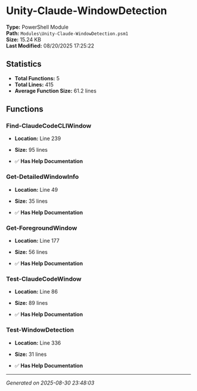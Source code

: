 # Unity-Claude-WindowDetection

**Type:** PowerShell Module  
**Path:** `Modules\Unity-Claude-WindowDetection.psm1`  
**Size:** 15.24 KB  
**Last Modified:** 08/20/2025 17:25:22  

## Statistics

- **Total Functions:** 5
- **Total Lines:** 415
- **Average Function Size:** 61.2 lines

## Functions


### Find-ClaudeCodeCLIWindow

- **Location:** Line 239
- **Size:** 95 lines

- ✅ **Has Help Documentation** 
### Get-DetailedWindowInfo

- **Location:** Line 49
- **Size:** 35 lines

- ✅ **Has Help Documentation** 
### Get-ForegroundWindow

- **Location:** Line 177
- **Size:** 56 lines

- ✅ **Has Help Documentation** 
### Test-ClaudeCodeWindow

- **Location:** Line 86
- **Size:** 89 lines

- ✅ **Has Help Documentation** 
### Test-WindowDetection

- **Location:** Line 336
- **Size:** 31 lines

- ✅ **Has Help Documentation**

---
*Generated on 2025-08-30 23:48:03*
